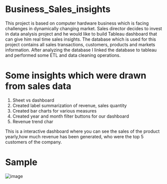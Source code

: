 # Business_Sales_insights

This project is based on computer hardware business which is facing challenges in dynamically changing market. Sales director decides to invest in data analysis project and he would like to build Tableau dashboard that can give him real time sales insights. The database which is used for this project contains all sales transactions, customers, products and markets information.
After analyzing the database I linked the database to tableau and performed some ETL and data cleaning operations.

# Some insights which were drawn from sales data

1) Sheet vs dashboard
2) Created label summarization of revenue, sales quantity
3) Created bar charts for various measures
4) Created year and month filter buttons for our dashboard
5) Revenue trend char

This is a interactive dashboard where you can see the sales of the product yearly,how much revenue has been generated, who were the top 5 customers of the company.

# Sample

![image](https://user-images.githubusercontent.com/95767799/149592833-40c42ede-8422-4d4e-a0f2-a4131bd10856.png)
